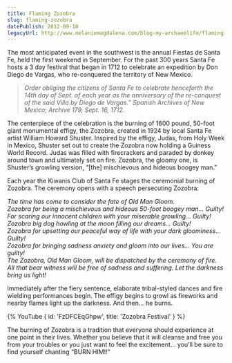 ```yaml
---
title: Flaming Zozobra
slug: flaming-zozobra
datePublish: 2012-09-10
legacyUrl: http://www.melaniemagdalena.com/blog-my-archaeolife/flaming-zozobra
---
```


The most anticipated event in the southwest is the annual Fiestas de Santa Fe, held the first weekend in September. For the past 300 years Santa Fe hosts a 3 day festival that began in 1712 to celebrate an expedition by Don Diego de Vargas, who re-conquered the territory of New Mexico.  

> _Order obliging the citizens of Santa Fe to celebrate henceforth the 14th day of Sept. of each year as the anniversary of the re-conquest of the said Villa by Diego de Vargas.” Spanish Archives of New Mexico; Archive 179, Sept. 16, 1712._

The centerpiece of the celebration is the burning of 1600 pound, 50-foot giant monumental effigy, the Zozobra, created in 1924 by local Santa Fe artist William Howard Shuster. Inspired by the effigy, Judas, from Holy Week in Mexico, Shuster set out to create the Zozobra now holding a Guiness World Record. Judas was filled with firecrackers and paraded by donkey around town and ultimately set on fire. Zozobra, the gloomy one, is Shuster’s growling version, “\[the\] mischievous and hideous boogey man.”  
  
Each year the Kiwanis Club of Santa Fe stages the ceremonial burning of Zozobra. The ceremony opens with a speech persecuting Zozobra:  

_The time has come to consider the fate of Old Man Gloom._  
_Zozobra for being a mischievous and hideous 50-foot boogey man… Guilty!_  
_For scaring our innocent children with your miserable growling… Guilty!_  
_Zozobra big dog howling at the moon filling our dreams… Guilty!_  
_Zozobra for upsetting our peaceful way of life with your dark gloominess… Guilty!_  
_Zozobra for bringing sadness anxiety and gloom into our lives… You are guilty!_  
_The Zozobra, Old Man Gloom, will be dispatched by the ceremony of fire._
_All that bear witness will be free of sadness and suffering._
_Let the darkness bring us light!_

Immediately after the fiery sentence, elaborate tribal-styled dances and fire wielding performances begin. The effigy begins to growl as fireworks and nearby flames light up the darkness. And then... he burns.

{% YouTube {
  id: 'FzDFCEqGhpw',
  title: 'Zozobra Festival'
} %}

The burning of Zozobra is a tradition that everyone should experience at one point in their lives. Whether you believe that it will cleanse and free you from your troubles or you just want to feel the excitement… you'll be sure to find yourself chanting “BURN HIM!!”
